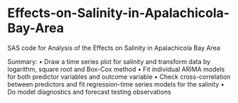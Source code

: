 # Effects-on-Salinity-in-Apalachicola-Bay-Area
SAS code for Analysis of the Effects on Salinity in Apalachicola Bay Area

Summary:
•	Draw a time series plot for salinity and transform data by logarithm, square root and Box-Cox method
•	Fit individual ARIMA models for both predictor variables and outcome variable
•	Check cross-correlation between predictors and fit regression-time series models for the salinity
•	Do model diagnostics and forecast testing observations
